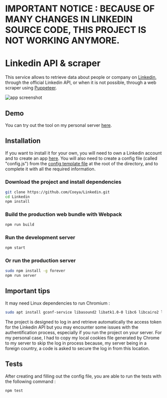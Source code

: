 # **IMPORTANT NOTICE : BECAUSE OF MANY CHANGES IN LINKEDIN SOURCE CODE, THIS PROJECT IS NOT WORKING ANYMORE.**

# Linkedin API & scraper

This service allows to retrieve data about people or company on [Linkedin](https://www.linkedin.com), through the official Linkedin API, or when it is not possible, through a web scraper using [Puppeteer](https://github.com/GoogleChrome/puppeteer).

![app screenshot](https://cooya.fr/images/screenshots/linkedin-company.png)

## Demo
You can try out the tool on my personal server [here](https://linkedin.cooya.fr).

## Installation
If you want to install it for your own, you will need to own a Linkedin account and to create an app [here](https://www.linkedin.com/developers/apps/new).
You will also need to create a config file (called "config.js") from the [config template file](https://github.com/Cooya/Linkedin/blob/master/config.template) at the root of the directory, and to complete it with all the required information.

### Download the project and install dependencies

```bash
git clone https://github.com/Cooya/Linkedin.git
cd Linkedin
npm install
```
### Build the production web bundle with Webpack
```bash
npm run build
```

### Run the development server
```bash
npm start
```

### Or run the production server
```bash
sudo npm install -g forever
npm run server
```

## Important tips
It may need Linux dependencies to run Chromium :
```bash
sudo apt install gconf-service libasound2 libatk1.0-0 libc6 libcairo2 libcups2 libdbus-1-3 libexpat1 libfontconfig1 libgcc1 libgconf-2-4 libgdk-pixbuf2.0-0 libglib2.0-0 libgtk-3-0 libnspr4 libpango-1.0-0 libpangocairo-1.0-0 libstdc++6 libx11-6 libx11-xcb1 libxcb1 libxcomposite1 libxcursor1 libxdamage1 libxext6 libxfixes3 libxi6 libxrandr2 libxrender1 libxss1 libxtst6 ca-certificates fonts-liberation libappindicator1 libnss3 lsb-release xdg-utils wget
```

The project is designed to log in and retrieve automatically the access token for the Linkedin API but you may encounter some issues with the authentification process, especially if you run the project on your server. For my personal case, I had to copy my local cookies file generated by Chrome to my server to skip the log in process because, my server being in a foreign country, a code is asked to secure the log in from this location.

## Tests
After creating and filling out the config file, you are able to run the tests with the following command :
```bash
npm test
```
